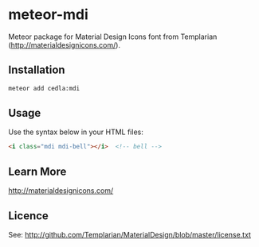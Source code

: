 # meteor-mdi

Meteor package for Material Design Icons font from Templarian (http://materialdesignicons.com/).

## Installation

```bash
meteor add cedla:mdi
```

## Usage

Use the syntax below in your HTML files:
```html
<i class="mdi mdi-bell"></i>  <!-- bell -->
```

## Learn More

http://materialdesignicons.com/

## Licence

See: http://github.com/Templarian/MaterialDesign/blob/master/license.txt